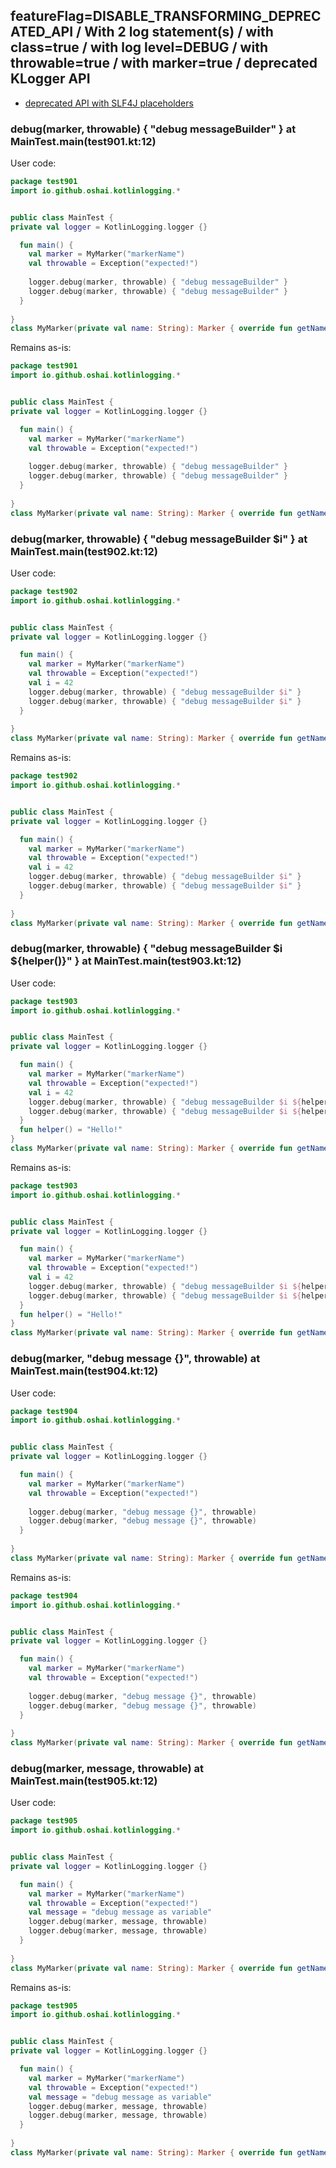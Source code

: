 ## featureFlag=DISABLE_TRANSFORMING_DEPRECATED_API / With 2 log statement(s) / with class=true / with log level=DEBUG / with throwable=true / with marker=true / deprecated KLogger API

* [deprecated API with SLF4J placeholders](deprecated-slf4j-placeholders.md)

###  debug(marker, throwable) { "debug messageBuilder" } at MainTest.main(test901.kt:12)

User code:
```kotlin
package test901
import io.github.oshai.kotlinlogging.*


public class MainTest {
private val logger = KotlinLogging.logger {}

  fun main() {
    val marker = MyMarker("markerName")
    val throwable = Exception("expected!")
    
    logger.debug(marker, throwable) { "debug messageBuilder" }
    logger.debug(marker, throwable) { "debug messageBuilder" }
  }
  
}
class MyMarker(private val name: String): Marker { override fun getName() = name }

```
  
Remains as-is:
```kotlin
package test901
import io.github.oshai.kotlinlogging.*


public class MainTest {
private val logger = KotlinLogging.logger {}

  fun main() {
    val marker = MyMarker("markerName")
    val throwable = Exception("expected!")
    
    logger.debug(marker, throwable) { "debug messageBuilder" }
    logger.debug(marker, throwable) { "debug messageBuilder" }
  }
  
}
class MyMarker(private val name: String): Marker { override fun getName() = name }

```

###  debug(marker, throwable) { "debug messageBuilder $i" } at MainTest.main(test902.kt:12)

User code:
```kotlin
package test902
import io.github.oshai.kotlinlogging.*


public class MainTest {
private val logger = KotlinLogging.logger {}

  fun main() {
    val marker = MyMarker("markerName")
    val throwable = Exception("expected!")
    val i = 42
    logger.debug(marker, throwable) { "debug messageBuilder $i" }
    logger.debug(marker, throwable) { "debug messageBuilder $i" }
  }
  
}
class MyMarker(private val name: String): Marker { override fun getName() = name }

```
  
Remains as-is:
```kotlin
package test902
import io.github.oshai.kotlinlogging.*


public class MainTest {
private val logger = KotlinLogging.logger {}

  fun main() {
    val marker = MyMarker("markerName")
    val throwable = Exception("expected!")
    val i = 42
    logger.debug(marker, throwable) { "debug messageBuilder $i" }
    logger.debug(marker, throwable) { "debug messageBuilder $i" }
  }
  
}
class MyMarker(private val name: String): Marker { override fun getName() = name }

```

###  debug(marker, throwable) { "debug messageBuilder $i ${helper()}" } at MainTest.main(test903.kt:12)

User code:
```kotlin
package test903
import io.github.oshai.kotlinlogging.*


public class MainTest {
private val logger = KotlinLogging.logger {}

  fun main() {
    val marker = MyMarker("markerName")
    val throwable = Exception("expected!")
    val i = 42
    logger.debug(marker, throwable) { "debug messageBuilder $i ${helper()}" }
    logger.debug(marker, throwable) { "debug messageBuilder $i ${helper()}" }
  }
  fun helper() = "Hello!"
}
class MyMarker(private val name: String): Marker { override fun getName() = name }

```
  
Remains as-is:
```kotlin
package test903
import io.github.oshai.kotlinlogging.*


public class MainTest {
private val logger = KotlinLogging.logger {}

  fun main() {
    val marker = MyMarker("markerName")
    val throwable = Exception("expected!")
    val i = 42
    logger.debug(marker, throwable) { "debug messageBuilder $i ${helper()}" }
    logger.debug(marker, throwable) { "debug messageBuilder $i ${helper()}" }
  }
  fun helper() = "Hello!"
}
class MyMarker(private val name: String): Marker { override fun getName() = name }

```

###  debug(marker, "debug message {}", throwable) at MainTest.main(test904.kt:12)

User code:
```kotlin
package test904
import io.github.oshai.kotlinlogging.*


public class MainTest {
private val logger = KotlinLogging.logger {}

  fun main() {
    val marker = MyMarker("markerName")
    val throwable = Exception("expected!")
    
    logger.debug(marker, "debug message {}", throwable)
    logger.debug(marker, "debug message {}", throwable)
  }
  
}
class MyMarker(private val name: String): Marker { override fun getName() = name }

```
  
Remains as-is:
```kotlin
package test904
import io.github.oshai.kotlinlogging.*


public class MainTest {
private val logger = KotlinLogging.logger {}

  fun main() {
    val marker = MyMarker("markerName")
    val throwable = Exception("expected!")
    
    logger.debug(marker, "debug message {}", throwable)
    logger.debug(marker, "debug message {}", throwable)
  }
  
}
class MyMarker(private val name: String): Marker { override fun getName() = name }

```

###  debug(marker, message, throwable) at MainTest.main(test905.kt:12)

User code:
```kotlin
package test905
import io.github.oshai.kotlinlogging.*


public class MainTest {
private val logger = KotlinLogging.logger {}

  fun main() {
    val marker = MyMarker("markerName")
    val throwable = Exception("expected!")
    val message = "debug message as variable"
    logger.debug(marker, message, throwable)
    logger.debug(marker, message, throwable)
  }
  
}
class MyMarker(private val name: String): Marker { override fun getName() = name }

```
  
Remains as-is:
```kotlin
package test905
import io.github.oshai.kotlinlogging.*


public class MainTest {
private val logger = KotlinLogging.logger {}

  fun main() {
    val marker = MyMarker("markerName")
    val throwable = Exception("expected!")
    val message = "debug message as variable"
    logger.debug(marker, message, throwable)
    logger.debug(marker, message, throwable)
  }
  
}
class MyMarker(private val name: String): Marker { override fun getName() = name }

```
